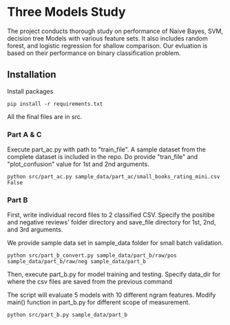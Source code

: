 # Three Models Study

The project conducts thorough study on performance of Naive Bayes, SVM, decision tree Models with various feature sets. It also includes random forest, and logistic regression for shallow comparison. Our evluation is based on their performance on binary classification problem.

## Installation

Install packages

```
pip install -r requirements.txt
```

All the final files are in src.

### Part A & C

Execute part_ac.py with path to "train_file".
A sample dataset from the complete dataset is included in the repo. Do provide "tran_file" and "plot_confusion" value for 1st and 2nd arguments.

```
python src/part_ac.py sample_data/part_ac/small_books_rating_mini.csv False
```

### Part B

First, write individual record files to 2 classified CSV. Specify the positibe and negative reviews' folder directory and save_file directory for 1st, 2nd, and 3rd arguments.

We provide sample data set in sample_data folder for small batch validation.

```
python src/part_b_convert.py sample_data/part_b/raw/pos sample_data/part_b/raw/neg sample_data/part_b
```

Then, execute part_b.py for model training and testing. Specify data_dir for where the csv files are saved from the previous command

The script will evaluate 5 models with 10 different ngram features. Modify main() function in part_b.py for different scope of measurement.

```
python src/part_b.py sample_data/part_b
```

